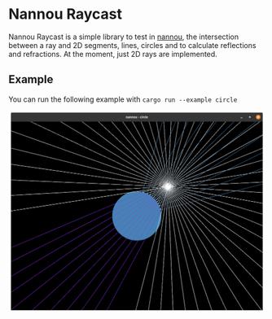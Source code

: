 # Nannou Raycast

Nannou Raycast is a simple library to test in [nannou](https://github.com/nannou-org/nannou), the intersection between a ray and 2D segments, lines, circles and to calculate reflections and refractions. At the moment, just 2D rays are implemented.

## Example

You can run the following example with `cargo run --example circle`

![img](./example.png)
